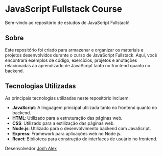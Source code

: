 # JavaScript Fullstack Course

Bem-vindo ao repositório de estudos de JavaScript Fullstack!

## Sobre

Este repositório foi criado para armazenar e organizar os materiais e projetos desenvolvidos durante o curso de JavaScript Fullstack. Aqui, você encontrará exemplos de código, exercícios, projetos e anotações relacionadas ao aprendizado de JavaScript tanto no frontend quanto no backend.

## Tecnologias Utilizadas

As principais tecnologias utilizadas neste repositório incluem:

- **JavaScript**: A linguagem principal utilizada tanto no frontend quanto no backend.
- **HTML**: Utilizado para a estruturação das páginas web.
- **CSS**: Utilizado para a estilização das páginas web.
- **Node.js**: Utilizado para o desenvolvimento backend com JavaScript.
- **Express**: Framework para aplicações web no Node.js.
- **React**: Biblioteca para construção de interfaces de usuário no frontend.

Desenvolvedor [Jonh Alex](https://www.linkedin.com/in/jonhvmp)

